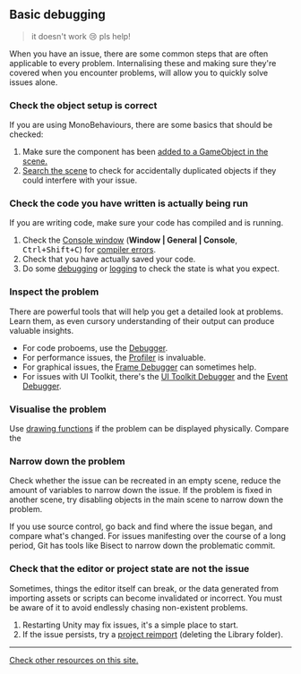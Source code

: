 ## Basic debugging

> it doesn't work
> 😢 pls help!

When you have an issue, there are some common steps that are often applicable to every problem. Internalising these and making sure they're covered when you encounter problems, will allow you to quickly solve issues alone.

### Check the object setup is correct

If you are using MonoBehaviours, there are some basics that should be checked:
1. Make sure the component has been [added to a GameObject in the scene.](https://docs.unity3d.com/Manual/UsingComponents.html)
1. [Search the scene](../Interface/Scene%20View/Searching.md) to check for accidentally duplicated objects if they could interfere with your issue.

### Check the code you have written is actually being run
If you are writing code, make sure your code has compiled and is running.
1. Check the [Console window](https://docs.unity3d.com/Manual/Console.html) (**Window | General | Console**, <kbd>Ctrl+Shift+C</kbd>) for [compiler errors](../Editor/Compiler%20Errors.md).
1. Check that you have actually saved your code.
1. Do some [debugging](../Debugging/Debugger.md) or [logging](../Debugging/Logging/How-to.md) to check the state is what you expect.

### Inspect the problem
There are powerful tools that will help you get a detailed look at problems. Learn them, as even cursory understanding of their output can produce valuable insights.  
- For code proboems, use the [Debugger](../Debugging/Debugger.md).  
- For performance issues, the [Profiler](https://docs.unity3d.com/Manual/Profiler.html) is invaluable.
- For graphical issues, the [Frame Debugger](https://docs.unity3d.com/Manual/frame-debugger-window.html) can sometimes help.
- For issues with UI Toolkit, there's the [UI Toolkit Debugger](https://docs.unity3d.com/Manual/UIE-ui-debugger.html) and the [Event Debugger](../UI/UI%20Toolkit/Input%20Issues.md).

### Visualise the problem
Use [drawing functions](../Debugging/Draw%20Functions.md) if the problem can be displayed physically. Compare the 

### Narrow down the problem
Check whether the issue can be recreated in an empty scene, reduce the amount of variables to narrow down the issue. If the problem is fixed in another scene, try disabling objects in the main scene to narrow down the problem.  

If you use source control, go back and find where the issue began, and compare what's changed. For issues manifesting over the course of a long period, Git has tools like Bisect to narrow down the problematic commit.

### Check that the editor or project state are not the issue
Sometimes, things the editor itself can break, or the data generated from importing assets or scripts can become invalidated or incorrect. You must be aware of it to avoid endlessly chasing non-existent problems.
1. Restarting Unity may fix issues, it's a simple place to start.
1. If the issue persists, try a [project reimport](../Programming/Scripts/Loading%20Issues/Project%20Reimport.md) (deleting the Library folder).


---
[Check other resources on this site.](../Main.md)
